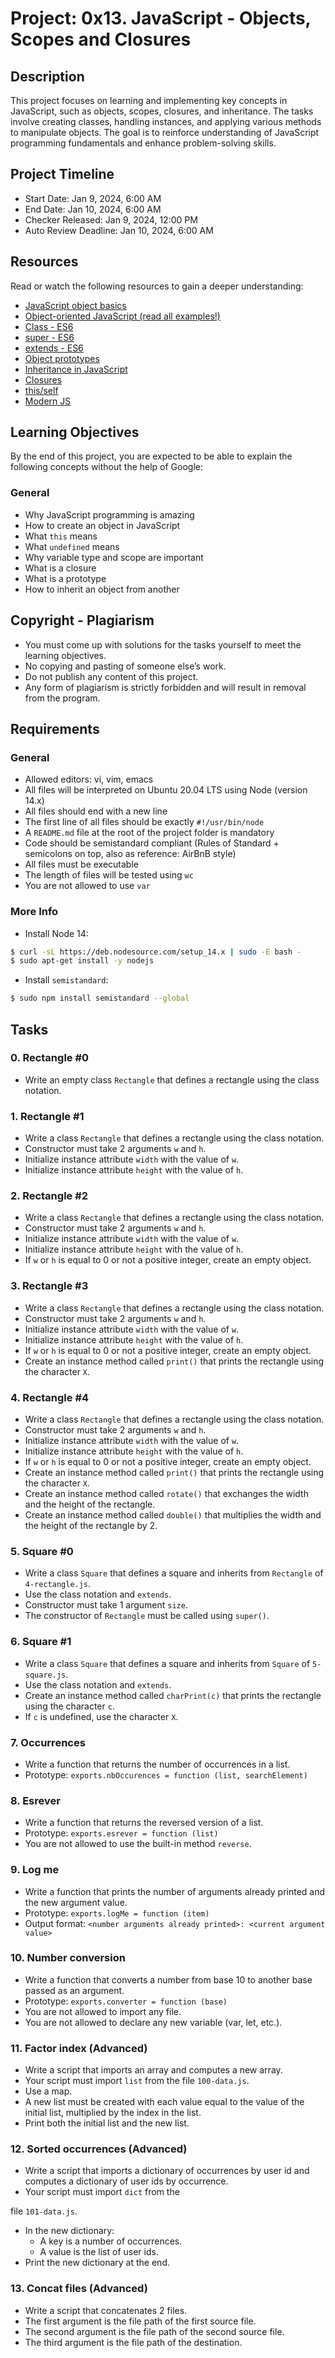 # Project: 0x13. JavaScript - Objects, Scopes and Closures

## Description
This project focuses on learning and implementing key concepts in JavaScript, such as objects, scopes, closures, and inheritance. The tasks involve creating classes, handling instances, and applying various methods to manipulate objects. The goal is to reinforce understanding of JavaScript programming fundamentals and enhance problem-solving skills.

## Project Timeline
- Start Date: Jan 9, 2024, 6:00 AM
- End Date: Jan 10, 2024, 6:00 AM
- Checker Released: Jan 9, 2024, 12:00 PM
- Auto Review Deadline: Jan 10, 2024, 6:00 AM

## Resources
Read or watch the following resources to gain a deeper understanding:

- [JavaScript object basics](#)
- [Object-oriented JavaScript (read all examples!)](#)
- [Class - ES6](#)
- [super - ES6](#)
- [extends - ES6](#)
- [Object prototypes](#)
- [Inheritance in JavaScript](#)
- [Closures](#)
- [this/self](#)
- [Modern JS](#)

## Learning Objectives
By the end of this project, you are expected to be able to explain the following concepts without the help of Google:

### General
- Why JavaScript programming is amazing
- How to create an object in JavaScript
- What `this` means
- What `undefined` means
- Why variable type and scope are important
- What is a closure
- What is a prototype
- How to inherit an object from another

## Copyright - Plagiarism
- You must come up with solutions for the tasks yourself to meet the learning objectives.
- No copying and pasting of someone else’s work.
- Do not publish any content of this project.
- Any form of plagiarism is strictly forbidden and will result in removal from the program.

## Requirements
### General
- Allowed editors: vi, vim, emacs
- All files will be interpreted on Ubuntu 20.04 LTS using Node (version 14.x)
- All files should end with a new line
- The first line of all files should be exactly `#!/usr/bin/node`
- A `README.md` file at the root of the project folder is mandatory
- Code should be semistandard compliant (Rules of Standard + semicolons on top, also as reference: AirBnB style)
- All files must be executable
- The length of files will be tested using `wc`
- You are not allowed to use `var`

### More Info
- Install Node 14:

```bash
$ curl -sL https://deb.nodesource.com/setup_14.x | sudo -E bash -
$ sudo apt-get install -y nodejs
```

- Install `semistandard`:

```bash
$ sudo npm install semistandard --global
```

## Tasks
### 0. Rectangle #0
- Write an empty class `Rectangle` that defines a rectangle using the class notation.

### 1. Rectangle #1
- Write a class `Rectangle` that defines a rectangle using the class notation.
- Constructor must take 2 arguments `w` and `h`.
- Initialize instance attribute `width` with the value of `w`.
- Initialize instance attribute `height` with the value of `h`.

### 2. Rectangle #2
- Write a class `Rectangle` that defines a rectangle using the class notation.
- Constructor must take 2 arguments `w` and `h`.
- Initialize instance attribute `width` with the value of `w`.
- Initialize instance attribute `height` with the value of `h`.
- If `w` or `h` is equal to 0 or not a positive integer, create an empty object.

### 3. Rectangle #3
- Write a class `Rectangle` that defines a rectangle using the class notation.
- Constructor must take 2 arguments `w` and `h`.
- Initialize instance attribute `width` with the value of `w`.
- Initialize instance attribute `height` with the value of `h`.
- If `w` or `h` is equal to 0 or not a positive integer, create an empty object.
- Create an instance method called `print()` that prints the rectangle using the character `X`.

### 4. Rectangle #4
- Write a class `Rectangle` that defines a rectangle using the class notation.
- Constructor must take 2 arguments `w` and `h`.
- Initialize instance attribute `width` with the value of `w`.
- Initialize instance attribute `height` with the value of `h`.
- If `w` or `h` is equal to 0 or not a positive integer, create an empty object.
- Create an instance method called `print()` that prints the rectangle using the character `X`.
- Create an instance method called `rotate()` that exchanges the width and the height of the rectangle.
- Create an instance method called `double()` that multiplies the width and the height of the rectangle by 2.

### 5. Square #0
- Write a class `Square` that defines a square and inherits from `Rectangle` of `4-rectangle.js`.
- Use the class notation and `extends`.
- Constructor must take 1 argument `size`.
- The constructor of `Rectangle` must be called using `super()`.

### 6. Square #1
- Write a class `Square` that defines a square and inherits from `Square` of `5-square.js`.
- Use the class notation and `extends`.
- Create an instance method called `charPrint(c)` that prints the rectangle using the character `c`.
- If `c` is undefined, use the character `X`.

### 7. Occurrences
- Write a function that returns the number of occurrences in a list.
- Prototype: `exports.nbOccurences = function (list, searchElement)`

### 8. Esrever
- Write a function that returns the reversed version of a list.
- Prototype: `exports.esrever = function (list)`
- You are not allowed to use the built-in method `reverse`.

### 9. Log me
- Write a function that prints the number of arguments already printed and the new argument value.
- Prototype: `exports.logMe = function (item)`
- Output format: `<number arguments already printed>: <current argument value>`

### 10. Number conversion
- Write a function that converts a number from base 10 to another base passed as an argument.
- Prototype: `exports.converter = function (base)`
- You are not allowed to import any file.
- You are not allowed to declare any new variable (var, let, etc.).

### 11. Factor index (Advanced)
- Write a script that imports an array and computes a new array.
- Your script must import `list` from the file `100-data.js`.
- Use a map.
- A new list must be created with each value equal to the value of the initial list, multiplied by the index in the list.
- Print both the initial list and the new list.

### 12. Sorted occurrences (Advanced)
- Write a script that imports a dictionary of occurrences by user id and computes a dictionary of user ids by occurrence.
- Your script must import `dict` from the

 file `101-data.js`.
- In the new dictionary:
  - A key is a number of occurrences.
  - A value is the list of user ids.
- Print the new dictionary at the end.

### 13. Concat files (Advanced)
- Write a script that concatenates 2 files.
- The first argument is the file path of the first source file.
- The second argument is the file path of the second source file.
- The third argument is the file path of the destination.
